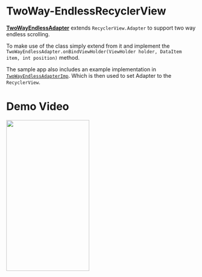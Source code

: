 # TwoWay-EndlessRecyclerView

[**TwoWayEndlessAdapter**](app/src/main/java/com/aaa/endlessrecyclerview/TwoWayEndlessAdapter.java) extends `RecyclerView.Adapter` to support two way endless scrolling.

To make use of the class simply extend from it and implement the `TwoWayEndlessAdapter.onBindViewHolder(ViewHolder holder, DataItem item, int position)` method.

The sample app also includes an example implementation in [`TwoWayEndlessAdapterImp`](app/src/main/java/com/aaa/endlessrecyclerview/TwoWayEndlessAdapterImp.java). Which is then used to set Adapter to the `RecyclerView`.

# Demo Video
<img src="https://media.giphy.com/media/8PySLrPDEihUasa1LZ/giphy.gif" width="220" height="400" />
